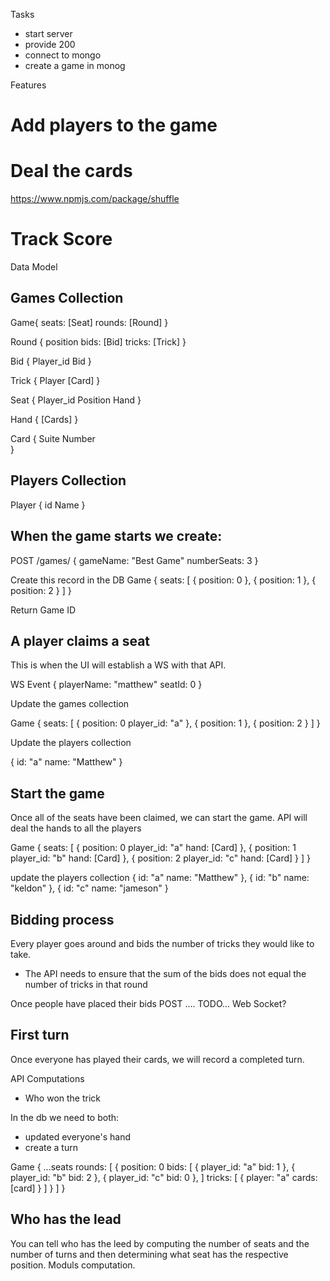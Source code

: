 Tasks
- start server
- provide 200
- connect to mongo
- create a game in monog



Features


# Add players to the game


# Deal the cards
https://www.npmjs.com/package/shuffle

# Track Score


Data Model

## Games Collection
Game{
	seats: [Seat]
	rounds: [Round]
}

Round { 
	position
	bids: [Bid]
	tricks: [Trick]
}

Bid {
	Player_id
	Bid	
}

Trick {
	Player
	[Card]
}

Seat {
	Player_id
	Position
	Hand
}

Hand {
	[Cards]
}



Card {
	Suite
	Number			
}

## Players Collection

Player {
	id
	Name
}


## When the game starts we create:
POST /games/
	{
		gameName: "Best Game"
		numberSeats: 3
	}

Create this record in the DB
Game {
	seats: [
		{
			position: 0
		},
		{
			position: 1
		},
		{
			position: 2
		}
	]
}

Return Game ID

## A player claims a seat
This is when the UI will establish a WS with that API.

WS Event
{
	playerName: "matthew"
	seatId: 0
}

Update the games collection

Game {
	seats: [
		{
			position: 0
			player_id: "a"
		},
		{
			position: 1
		},
		{
			position: 2
		}
	]
}

Update the players collection

{
	id: "a"
	name: "Matthew"
}
## Start the game

Once all of the seats have been claimed, we can start the game.
API will deal the hands to all the players

Game {
	seats: [
		{
			position: 0
			player_id: "a"
			hand: [Card]
		},
		{
			position: 1
			player_id: "b"
			hand: [Card]
		},
		{
			position: 2
			player_id: "c"
			hand: [Card]
		}
	]
}

update the players collection
{
	id: "a"
	name: "Matthew"
},
{
	id: "b"
	name: "keldon"
},
{
	id: "c"
	name: "jameson"
}

## Bidding process
Every player goes around and bids the number of tricks they would like to take.

- The API needs to ensure that the sum of the bids does not equal the number of tricks in that round

Once people have placed their bids
POST .... TODO... Web Socket?

## First turn
Once everyone has played their cards, we will record a completed turn.

API Computations
- Who won the trick

In the db we need to both:
- updated everyone's hand 
- create a turn

Game {
	...seats
	rounds: [
		{
			position: 0
			bids: [
				{
					player_id: "a"
					bid: 1
				},
				{
					player_id: "b"
					bid: 2
				},
				{
					player_id: "c"
					bid: 0
				},
			]
			tricks: [
				{
					player: "a"
					cards: [card]
				}
			]
		}
	]
}

## Who has the lead
You can tell who has the leed by computing the number of seats and the number of turns and then determining what seat has the respective position. Moduls computation.